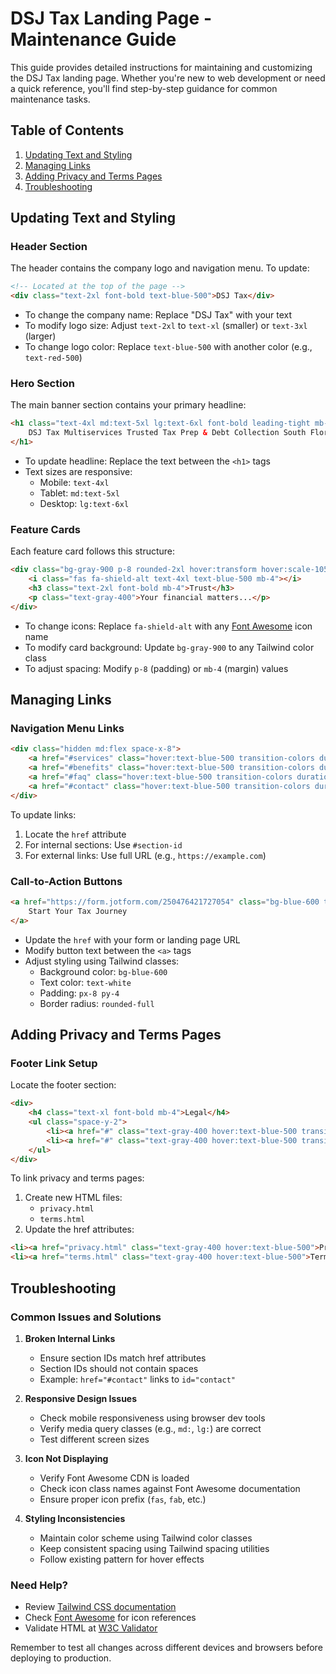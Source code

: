 # DSJ Tax Landing Page - Maintenance Guide

This guide provides detailed instructions for maintaining and customizing the DSJ Tax landing page. Whether you're new to web development or need a quick reference, you'll find step-by-step guidance for common maintenance tasks.

## Table of Contents
1. [Updating Text and Styling](#updating-text-and-styling)
2. [Managing Links](#managing-links)
3. [Adding Privacy and Terms Pages](#adding-privacy-and-terms-pages)
4. [Troubleshooting](#troubleshooting)

## Updating Text and Styling

### Header Section
The header contains the company logo and navigation menu. To update:

```html
<!-- Located at the top of the page -->
<div class="text-2xl font-bold text-blue-500">DSJ Tax</div>
```
- To change the company name: Replace "DSJ Tax" with your text
- To modify logo size: Adjust `text-2xl` to `text-xl` (smaller) or `text-3xl` (larger)
- To change logo color: Replace `text-blue-500` with another color (e.g., `text-red-500`)

### Hero Section
The main banner section contains your primary headline:

```html
<h1 class="text-4xl md:text-5xl lg:text-6xl font-bold leading-tight mb-6">
    DSJ Tax Multiservices Trusted Tax Prep & Debt Collection South Florida
</h1>
```
- To update headline: Replace the text between the `<h1>` tags
- Text sizes are responsive:
  - Mobile: `text-4xl`
  - Tablet: `md:text-5xl`
  - Desktop: `lg:text-6xl`

### Feature Cards
Each feature card follows this structure:

```html
<div class="bg-gray-900 p-8 rounded-2xl hover:transform hover:scale-105 transition-all duration-300">
    <i class="fas fa-shield-alt text-4xl text-blue-500 mb-4"></i>
    <h3 class="text-2xl font-bold mb-4">Trust</h3>
    <p class="text-gray-400">Your financial matters...</p>
</div>
```
- To change icons: Replace `fa-shield-alt` with any [Font Awesome](https://fontawesome.com/icons) icon name
- To modify card background: Update `bg-gray-900` to any Tailwind color class
- To adjust spacing: Modify `p-8` (padding) or `mb-4` (margin) values

## Managing Links

### Navigation Menu Links
```html
<div class="hidden md:flex space-x-8">
    <a href="#services" class="hover:text-blue-500 transition-colors duration-300">Services</a>
    <a href="#benefits" class="hover:text-blue-500 transition-colors duration-300">Benefits</a>
    <a href="#faq" class="hover:text-blue-500 transition-colors duration-300">FAQ</a>
    <a href="#contact" class="hover:text-blue-500 transition-colors duration-300">Contact</a>
</div>
```
To update links:
1. Locate the `href` attribute
2. For internal sections: Use `#section-id`
3. For external links: Use full URL (e.g., `https://example.com`)

### Call-to-Action Buttons
```html
<a href="https://form.jotform.com/250476421727054" class="bg-blue-600 text-white px-8 py-4 rounded-full">
    Start Your Tax Journey
</a>
```
- Update the `href` with your form or landing page URL
- Modify button text between the `<a>` tags
- Adjust styling using Tailwind classes:
  - Background color: `bg-blue-600`
  - Text color: `text-white`
  - Padding: `px-8 py-4`
  - Border radius: `rounded-full`

## Adding Privacy and Terms Pages

### Footer Link Setup
Locate the footer section:
```html
<div>
    <h4 class="text-xl font-bold mb-4">Legal</h4>
    <ul class="space-y-2">
        <li><a href="#" class="text-gray-400 hover:text-blue-500 transition-colors duration-300">Privacy Policy</a></li>
        <li><a href="#" class="text-gray-400 hover:text-blue-500 transition-colors duration-300">Terms of Service</a></li>
    </ul>
</div>
```

To link privacy and terms pages:
1. Create new HTML files:
   - `privacy.html`
   - `terms.html`
2. Update the href attributes:
```html
<li><a href="privacy.html" class="text-gray-400 hover:text-blue-500">Privacy Policy</a></li>
<li><a href="terms.html" class="text-gray-400 hover:text-blue-500">Terms of Service</a></li>
```

## Troubleshooting

### Common Issues and Solutions

1. **Broken Internal Links**
   - Ensure section IDs match href attributes
   - Section IDs should not contain spaces
   - Example: `href="#contact"` links to `id="contact"`

2. **Responsive Design Issues**
   - Check mobile responsiveness using browser dev tools
   - Verify media query classes (e.g., `md:`, `lg:`) are correct
   - Test different screen sizes

3. **Icon Not Displaying**
   - Verify Font Awesome CDN is loaded
   - Check icon class names against Font Awesome documentation
   - Ensure proper icon prefix (`fas`, `fab`, etc.)

4. **Styling Inconsistencies**
   - Maintain color scheme using Tailwind color classes
   - Keep consistent spacing using Tailwind spacing utilities
   - Follow existing pattern for hover effects

### Need Help?
- Review [Tailwind CSS documentation](https://tailwindcss.com/docs)
- Check [Font Awesome](https://fontawesome.com/icons) for icon references
- Validate HTML at [W3C Validator](https://validator.w3.org/)

Remember to test all changes across different devices and browsers before deploying to production.